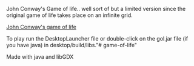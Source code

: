 John Conway's Game of life.. well sort of but a limited version since the original game of life takes place on an infinite grid.

[John Conway's game of life](https://en.wikipedia.org/wiki/Conway%27s_Game_of_Life)

To play run the DesktopLauncher file or double-click on the gol.jar file (if you have java) in desktop/build/libs."# game-of-life" 

Made with java and libGDX
